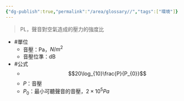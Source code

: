 ```yaml
---
{"dg-publish":true,"permalink":"/area/glossary//","tags":["環境"]}
---
```


> PL，聲音對空氣造成的壓力的強度比

- #單位
	- 音壓：Pa，$N/m^2$
	- 音壓位準：dB
- #公式
	- $$20\log_{10}\frac{P}{P_{0}}$$
	- $P$：音壓
	- $P_0$：最小可聽聲音的音壓，$2\times 10^5Pa$